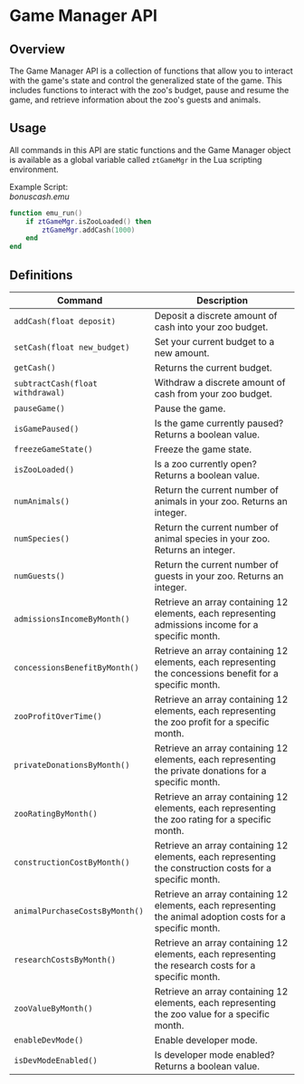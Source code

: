 # Game Manager API

## Overview

The Game Manager API is a collection of functions that allow you to interact with the game's state and control the generalized state of the game. This includes functions to interact with the zoo's budget, pause and resume the game, and retrieve information about the zoo's guests and animals.

## Usage

All commands in this API are static functions and the Game Manager object is available as a global variable called `ztGameMgr` in the Lua scripting environment.

Example Script:  
*bonuscash.emu*
```lua
function emu_run()
    if ztGameMgr.isZooLoaded() then
        ztGameMgr.addCash(1000)
    end
end
```

## Definitions

| Command  | Description |
| ------------- | ------------- |
| `addCash(float deposit)` | Deposit a discrete amount of cash into your zoo budget. |
| `setCash(float new_budget)` | Set your current budget to a new amount. |
| `getCash()` | Returns the current budget. |
| `subtractCash(float withdrawal)` | Withdraw a discrete amount of cash from your zoo budget. |
| `pauseGame()` | Pause the game. |
| `isGamePaused()` | Is the game currently paused? Returns a boolean value. |
| `freezeGameState()` | Freeze the game state. |
| `isZooLoaded()` | Is a zoo currently open? Returns a boolean value. |
| `numAnimals()` | Return the current number of animals in your zoo. Returns an integer. |
| `numSpecies()` | Return the current number of animal species in your zoo. Returns an integer. |
| `numGuests()` | Return the current number of guests in your zoo. Returns an integer. |
| `admissionsIncomeByMonth()` | Retrieve an array containing 12 elements, each representing admissions income for a specific month. |
| `concessionsBenefitByMonth()` | Retrieve an array containing 12 elements, each representing the concessions benefit for a specific month. |
| `zooProfitOverTime()` | Retrieve an array containing 12 elements, each representing the zoo profit for a specific month. |
| `privateDonationsByMonth()` | Retrieve an array containing 12 elements, each representing the private donations for a specific month. |
| `zooRatingByMonth()` | Retrieve an array containing 12 elements, each representing the zoo rating for a specific month. |
| `constructionCostByMonth()` | Retrieve an array containing 12 elements, each representing the construction costs for a specific month. |
| `animalPurchaseCostsByMonth()` | Retrieve an array containing 12 elements, each representing the animal adoption costs for a specific month. |
| `researchCostsByMonth()` | Retrieve an array containing 12 elements, each representing the research costs for a specific month. |
| `zooValueByMonth()` | Retrieve an array containing 12 elements, each representing the zoo value for a specific month. |
| `enableDevMode()` | Enable developer mode. |
| `isDevModeEnabled()` | Is developer mode enabled? Returns a boolean value. |
